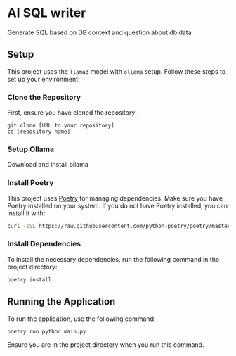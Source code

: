 # AI SQL writer

Generate SQL based on DB context and question about db data

## Setup

This project uses the `llama3` model with `ollama` setup. Follow these steps to set up your environment:

### Clone the Repository

First, ensure you have cloned the repository:

```
git clone [URL to your repository]
cd [repository name]
```

### Setup Ollama

Download and install ollama

### Install Poetry

This project uses [Poetry](https://python-poetry.org/) for managing dependencies. Make sure you have Poetry installed on your system. If you do not have Poetry installed, you can install it with:

```bash
curl -sSL https://raw.githubusercontent.com/python-poetry/poetry/master/get-poetry.py | python -
```

### Install Dependencies

To install the necessary dependencies, run the following command in the project directory:

```bash
poetry install
```

## Running the Application

To run the application, use the following command:

```bash
poetry run python main.py
```

Ensure you are in the project directory when you run this command.